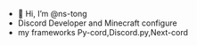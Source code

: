 - 👋 Hi, I’m @ns-tong
- Discord Developer and Minecraft configure
- my frameworks Py-cord,Discord.py,Next-cord

<!---
ns-tong/ns-tong is a ✨ special ✨ repository because its `README.md` (this file) appears on your GitHub profile.
You can click the Preview link to take a look at your changes.
--->
